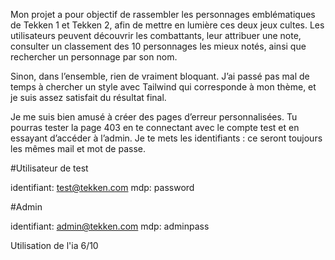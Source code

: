 Mon projet a pour objectif de rassembler les personnages emblématiques de Tekken 1 et Tekken 2, afin de mettre en lumière ces deux jeux cultes. Les utilisateurs peuvent découvrir les combattants, leur attribuer une note, consulter un classement des 10 personnages les mieux notés, ainsi que rechercher un personnage par son nom.

Sinon, dans l’ensemble, rien de vraiment bloquant. J’ai passé pas mal de temps à chercher un style avec Tailwind qui corresponde à mon thème, et je suis assez satisfait du résultat final.

Je me suis bien amusé à créer des pages d’erreur personnalisées. Tu pourras tester la page 403 en te connectant avec le compte test et en essayant d’accéder à l’admin.
Je te mets les identifiants : ce seront toujours les mêmes mail et mot de passe.

#Utilisateur de test

identifiant: test@tekken.com
mdp: password

#Admin

identifiant: admin@tekken.com
mdp: adminpass

Utilisation de l'ia 6/10

